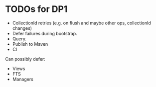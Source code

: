 # TODOs for DP1
- CollectionId retries (e.g. on flush and maybe other ops, collectionId changes)
- Defer failures during bootstrap.
- Query.
- Publish to Maven
- CI

Can possibly defer:
- Views
- FTS
- Managers